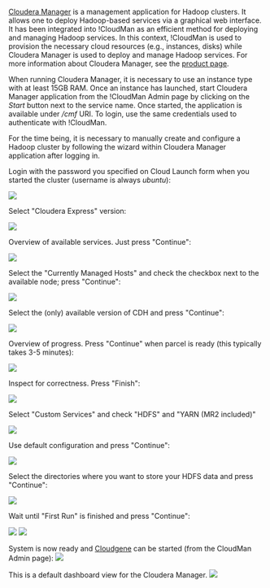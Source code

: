 [Cloudera Manager](http://www.cloudera.com/content/cloudera/en/products-and-services/cloudera-enterprise/cloudera-manager.html) is a management application for Hadoop clusters. It allows one to deploy Hadoop-based services via a graphical web interface. It has been integrated into !CloudMan as an efficient method for deploying and managing Hadoop services. In this context, !CloudMan is used to provision the necessary cloud resources (e.g., instances, disks) while Cloudera Manager is used to deploy and manage Hadoop services. For more information about Cloudera Manager, see the [product page](http://www.cloudera.com/content/cloudera/en/products-and-services/cloudera-enterprise/cloudera-manager.html).

When running Cloudera Manager, it is necessary to use an instance type with at least 15GB RAM. Once an instance has launched, start Cloudera Manager application from the !CloudMan Admin page by clicking on the *Start* button next to the service name. Once started, the application is available under */cmf* URI. To login, use the same credentials used to authenticate with !CloudMan.

For the time being, it is necessary to manually create and configure a Hadoop cluster by following the wizard within Cloudera Manager application after logging in.

Login with the password you specified on Cloud Launch form when you started the cluster (username is always *ubuntu*):

![](http://i.imgur.com/wHAafY7.png)

Select "Cloudera Express" version:

![](http://i.imgur.com/iDIAubH.png)

Overview of available services. Just press "Continue":

![](http://i.imgur.com/XUMBFk5.png)

Select the "Currently Managed Hosts" and check the checkbox next to the available node; press "Continue":

![](http://i.imgur.com/7ADgrlE.png)

Select the (only) available version of CDH and press "Continue":

![](http://i.imgur.com/MLME7SG.png)

Overview of progress. Press "Continue" when parcel is ready (this typically takes 3-5 minutes):

![](http://i.imgur.com/ejxwPD1.png)

Inspect for correctness. Press "Finish":

![](http://i.imgur.com/KQSsjqr.png)

Select "Custom Services" and check "HDFS" and "YARN (MR2 included)"

![](http://i.imgur.com/s45eYoj.png)

Use default configuration and press "Continue":

![](http://i.imgur.com/UzXZXWd.png)

Select the directories where you want to store your HDFS data and press "Continue":

![](http://i.imgur.com/lKtflmx.png)

Wait until "First Run" is finished and press "Continue":

![](http://i.imgur.com/ikOX0ah.png)
![](http://i.imgur.com/QsEiUs1.png)

System is now ready and  [Cloudgene](/CloudMan/Services/Cloudgene) can be started (from the CloudMan Admin page):
![](http://i.imgur.com/SirnrWl.png)

This is a default dashboard view for the Cloudera Manager. 
![](http://i.imgur.com/llO7KvF.png)

